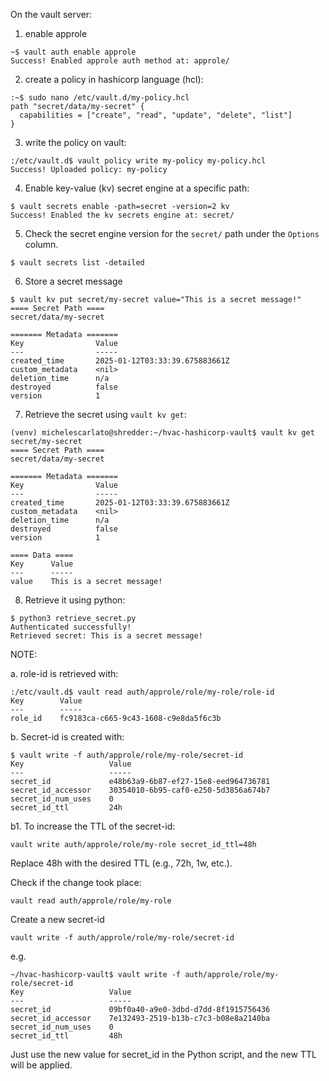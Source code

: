 On the vault server:

1. enable approle

```
~$ vault auth enable approle
Success! Enabled approle auth method at: approle/
```

2. create a policy in hashicorp language (hcl):

```
:~$ sudo nano /etc/vault.d/my-policy.hcl
path "secret/data/my-secret" {
  capabilities = ["create", "read", "update", "delete", "list"]
}
```

3. write the policy on vault:

```
:/etc/vault.d$ vault policy write my-policy my-policy.hcl
Success! Uploaded policy: my-policy
```

4. Enable key-value (kv) secret engine at a specific path:

```
$ vault secrets enable -path=secret -version=2 kv
Success! Enabled the kv secrets engine at: secret/
```

5. Check the secret engine version for the `secret/` path under the `Options` column.

```
$ vault secrets list -detailed
```

6. Store a secret message

```
$ vault kv put secret/my-secret value="This is a secret message!"
==== Secret Path ====
secret/data/my-secret

======= Metadata =======
Key                Value
---                -----
created_time       2025-01-12T03:33:39.675883661Z
custom_metadata    <nil>
deletion_time      n/a
destroyed          false
version            1
```

7. Retrieve the secret using `vault kv get`:

```
(venv) michelescarlato@shredder:~/hvac-hashicorp-vault$ vault kv get secret/my-secret
==== Secret Path ====
secret/data/my-secret

======= Metadata =======
Key                Value
---                -----
created_time       2025-01-12T03:33:39.675883661Z
custom_metadata    <nil>
deletion_time      n/a
destroyed          false
version            1

==== Data ====
Key      Value
---      -----
value    This is a secret message!
```

8. Retrieve it using python:
   
```
$ python3 retrieve_secret.py
Authenticated successfully!
Retrieved secret: This is a secret message!
```

NOTE: 

a. role-id is retrieved with:
```
:/etc/vault.d$ vault read auth/approle/role/my-role/role-id
Key        Value
---        -----
role_id    fc9183ca-c665-9c43-1608-c9e8da5f6c3b
```

b. Secret-id is created with:
```
$ vault write -f auth/approle/role/my-role/secret-id
Key                   Value
---                   -----
secret_id             e48b63a9-6b87-ef27-15e8-eed964736781
secret_id_accessor    30354010-6b95-caf0-e250-5d3856a674b7
secret_id_num_uses    0
secret_id_ttl         24h
```

b1. To increase the TTL of the secret-id:

```
vault write auth/approle/role/my-role secret_id_ttl=48h
```
Replace 48h with the desired TTL (e.g., 72h, 1w, etc.).

Check if the change took place:

```
vault read auth/approle/role/my-role
```

Create a new secret-id
```
vault write -f auth/approle/role/my-role/secret-id
```
e.g.
```
~/hvac-hashicorp-vault$ vault write -f auth/approle/role/my-role/secret-id
Key                   Value
---                   -----
secret_id             09bf0a40-a9e0-3dbd-d7dd-8f1915756436
secret_id_accessor    7e132493-2519-b13b-c7c3-b08e8a2140ba
secret_id_num_uses    0
secret_id_ttl         48h

```
Just use the new value for secret_id in the Python script, and the new TTL will be applied.








